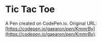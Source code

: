 # Tic Tac Toe

A Pen created on CodePen.io. Original URL: [https://codepen.io/gaearon/pen/KmmrBy](https://codepen.io/gaearon/pen/KmmrBy).


